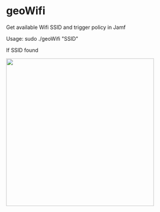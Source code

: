 # geoWifi
Get available Wifi SSID and trigger policy in Jamf

Usage:
  sudo ./geoWifi "SSID"
  
If SSID found
 
<img src="https://github.com/djquazzi/djquazzi.github.io/blob/master/images/Alert.png" width="400">
  
  
